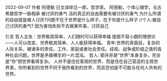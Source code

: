 2022-09-07
作者 阿德勒  日文译岸见一郎，哲学家。
阿德勒，个体心理学，与古希腊哲学一脉相承
被讨厌的勇气
活的真正的自由需要有被讨厌的勇气
为什么所谓的自由就是被人讨厌?问题不在于世界是什么样子，在于你是什么样子
//个人:被自己讨厌的勇气? 因为害怕失败不去做某件事，讨厌自己

引言
哲人主张：世界极其简单，人们随时可以获得幸福
提倡不容小觑的理想论——人可以改变、世界极其简单、人人能获得幸福。
青年:世界的真面目，复杂的人际关系，被诸多的责任。工作、家庭或者社会责任。歧视、战争或阶级之类的各种社会问题。世界是矛盾横生的一片混沌。
哲人: 那并非是“世界”本身复杂，完全是“你”把世界看得复杂。 人并不是住在客观的世界，而是住在自己营造的主观世界里。你所看到的世界不同于我所看到的世界，而且恐怕是不可能与任何人共有的世界。